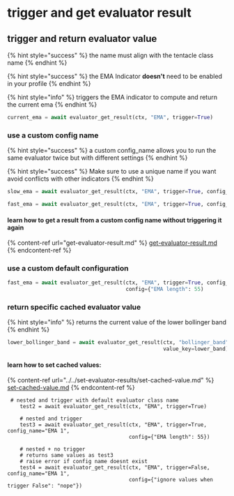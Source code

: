 # trigger and get evaluator result

## trigger and return evaluator value

{% hint style="success" %}
the name must align with the tentacle class name
{% endhint %}

{% hint style="success" %}
the EMA Indicator **doesn't** need to be enabled in your profile
{% endhint %}

{% hint style="info" %}
triggers the EMA indicator to compute and return the current ema
{% endhint %}

```python
current_ema = await evaluator_get_result(ctx, "EMA", trigger=True)
```

### use a custom config name

{% hint style="success" %}
a custom config\_name allows you to run the same evaluator twice but with different settings
{% endhint %}

{% hint style="success" %}
Make sure to use a unique name if you want avoid conflicts with other indicators
{% endhint %}

```python
slow_ema = await evaluator_get_result(ctx, "EMA", trigger=True, config_name="Slow EMA")

fast_ema = await evaluator_get_result(ctx, "EMA", trigger=True, config_name="Fast EMA")
```

#### learn how to get a result from a custom config name without triggering it again

{% content-ref url="get-evaluator-result.md" %}
[get-evaluator-result.md](get-evaluator-result.md)
{% endcontent-ref %}

### use a custom default configuration

```python
fast_ema = await evaluator_get_result(ctx, "EMA", trigger=True, config_name="Fast EMA", 
                                      config={"EMA length": 55)
```

### return specific cached evaluator value

{% hint style="info" %}
returns the current value of the lower bollinger band
{% endhint %}

```python
lower_bollinger_band = await evaluator_get_result(ctx, "bollinger_band", 
                                                  value_key=lower_band)
```

#### learn how to set cached values:

{% content-ref url="../../set-evaluator-results/set-cached-value.md" %}
[set-cached-value.md](../../set-evaluator-results/set-cached-value.md)
{% endcontent-ref %}

```
 # nested and trigger with default evaluator class name
    test2 = await evaluator_get_result(ctx, "EMA", trigger=True)

    # nested and trigger
    test3 = await evaluator_get_result(ctx, "EMA", trigger=True, config_name="EMA 1",
                                       config={"EMA length": 55})

    # nested + no trigger
    # returns same values as test3
    # raise error if config name doesnt exist
    test4 = await evaluator_get_result(ctx, "EMA", trigger=False, config_name="EMA 1",
                                       config={"ignore values when trigger False": "nope"})
```

